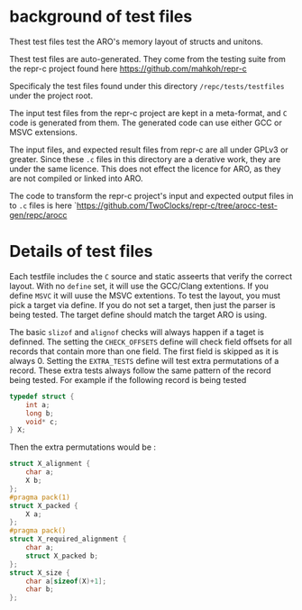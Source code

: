 # background of test files
Thest test files test the ARO's memory layout of structs and unitons.

Thest test files are auto-generated.
They come from the testing suite from the repr-c project found here
https://github.com/mahkoh/repr-c

Specificaly the test files found under this directory `/repc/tests/testfiles` under the project root.

The input test files from the repr-c project are kept in a meta-format, and `C` code is generated from them. The generated code can use either GCC or MSVC extensions.

The input files, and expected result files from repr-c are all under GPLv3 or greater. Since these `.c` files in this directory are a derative work, they are under the same licence. This does not effect the licence for ARO, as they are not compiled or linked into ARO.

The code to transform the repr-c project's input and expected output files in to `.c` files is here
`https://github.com/TwoClocks/repr-c/tree/arocc-test-gen/repc/arocc

# Details of test files

Each testfile includes the `C` source and static asseerts that verify the correct layout. With no `define` set, it will use the GCC/Clang extentions. If you define `MSVC` it will uuse the MSVC extentions.
To test the layout, you must pick a target via define. If you do not set a target, then just the parser is being tested.
The target define should match the target ARO is using.

The basic `slizof` and `alignof` checks will always happen if a taget is definned.
The setting the `CHECK_OFFSETS` define will check field offsets for all records that contain more than one field. The first field is skipped as it is always 0.
Setting the `EXTRA_TESTS` define will test extra permutations of a record. These extra tests always follow the same pattern of the record being tested. For example if the following record is being tested
```c
typedef struct {
    int a;
    long b;
    void* c;
} X;
```
Then the extra permutations would be :
```c
struct X_alignment {
    char a;
    X b;
};
#pragma pack(1)
struct X_packed {
    X a;
};
#pragma pack()
struct X_required_alignment {
    char a;
    struct X_packed b;
};
struct X_size {
    char a[sizeof(X)+1];
    char b;
};
```








